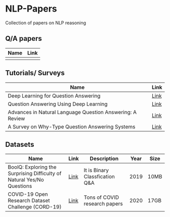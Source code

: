 # NLP-Papers

Collection of papers on NLP reasoning


## Q/A papers


| Name | Link |
| --- | --- | 
| | |




## Tutorials/ Surveys


| Name | Link |
| --- | --- | 
| Deep Learning for Question Answering|[Link](https://people.cs.umass.edu/~miyyer/data/deepqa.pdf) |
| Question Answering Using Deep Learning|[Link](https://arxiv.org/pdf/1911.04879.pdf) |
| Advances in Natural Language Question Answering: A Review|[Link](https://arxiv.org/pdf/1904.05276.pdf) |
| A Survey on Why-Type Question Answering Systems|[Link](https://cs224d.stanford.edu/reports/StrohMathur.pdf) |






## Datasets


| Name | Link | Description | Year | Size |
| --- | --- | --- | --- | --- | 
| BoolQ: Exploring the Surprising Difficulty of Natural Yes/No Questions | [Link](https://www.kaggle.com/averkij/boolq-dataset) | It is Binary Classfication Q&A | 2019 | 10MB |
| COVID-19 Open Research Dataset Challenge (CORD-19)| [Link](https://www.kaggle.com/allen-institute-for-ai/CORD-19-research-challenge) | Tons of COVID research papers | 2020 | 17GB |

